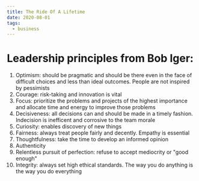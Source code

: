 ```yaml
---
title: The Ride Of A Lifetime
date: 2020-08-01
tags:
  - business
---
```

# Leadership principles from Bob Iger:

1. Optimism: should be pragmatic and should be there even in the face of difficult choices and less than ideal outcomes. People are not inspired by pessimists
2. Courage: risk-taking and innovation is vital
3. Focus: prioritize the problems and projects of the highest importance and allocate time and energy to improve those problems
4. Decisiveness: all decisions can and should be made in a timely fashion. Indecision is inefficent and corrosive to the team morale
5. Curiosity: enables discovery of new things
6. Fairness: always treat people fairly and decently. Empathy is essential
7. Thoughtfulness: take the time to develop an informed opinion
8. Authenticity
9. Relentless pursuit of perfection: refuse to accept mediocrity or "good enough"
10. Integrity: always set high ethical standards. The way you do anything is the way you do everything

